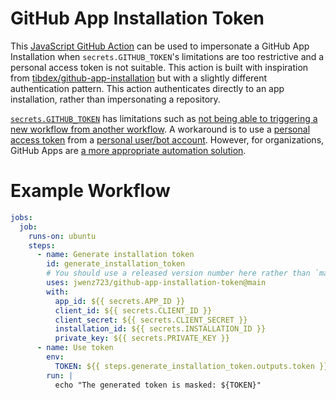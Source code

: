 # GitHub App Installation Token

This [JavaScript GitHub Action](https://help.github.com/en/actions/building-actions/about-actions#javascript-actions) can be used to impersonate a GitHub App Installation when `secrets.GITHUB_TOKEN`'s limitations are too restrictive and a personal access token is not suitable.
This action is built with inspiration from [tibdex/github-app-installation](https://github.com/tibdex/github-app-token) but with a slightly different
authentication pattern. This action authenticates directly to an app installation, rather than impersonating a repository.

[`secrets.GITHUB_TOKEN`](https://help.github.com/en/actions/configuring-and-managing-workflows/authenticating-with-the-github_token) has limitations such as [not being able to triggering a new workflow from another workflow](https://github.community/t5/GitHub-Actions/Triggering-a-new-workflow-from-another-workflow/td-p/31676).
A workaround is to use a [personal access token](https://help.github.com/en/github/authenticating-to-github/creating-a-personal-access-token-for-the-command-line) from a [personal user/bot account](https://help.github.com/en/github/getting-started-with-github/types-of-github-accounts#personal-user-accounts).
However, for organizations, GitHub Apps are [a more appropriate automation solution](https://developer.github.com/apps/differences-between-apps/#machine-vs-bot-accounts).

# Example Workflow

```yml
jobs:
  job:
    runs-on: ubuntu
    steps:
      - name: Generate installation token
        id: generate_installation_token
        # You should use a released version number here rather than `main`
        uses: jwenz723/github-app-installation-token@main
        with:
          app_id: ${{ secrets.APP_ID }}
          client_id: ${{ secrets.CLIENT_ID }}
          client_secret: ${{ secrets.CLIENT_SECRET }}
          installation_id: ${{ secrets.INSTALLATION_ID }}
          private_key: ${{ secrets.PRIVATE_KEY }}
      - name: Use token
        env:
          TOKEN: ${{ steps.generate_installation_token.outputs.token }}
        run: |
          echo "The generated token is masked: ${TOKEN}"
```